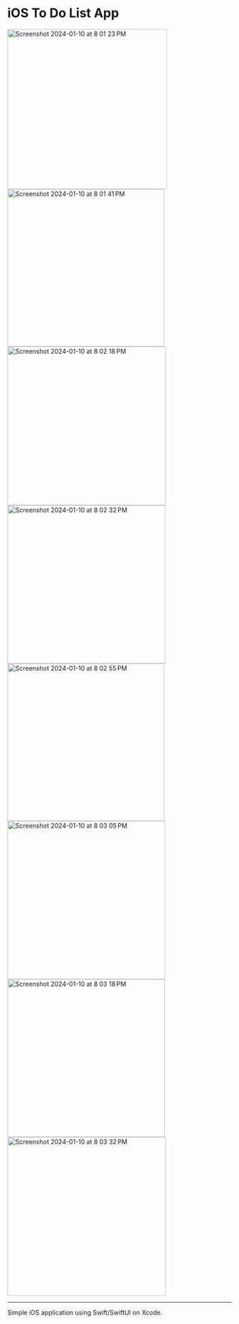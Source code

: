 # iOS To Do List App

<img width="359" alt="Screenshot 2024-01-10 at 8 01 23 PM" src="https://github.com/giuliacmartins/ios-todo-list-app/assets/116525917/93ca6aa0-0579-40cf-9b49-4fa255e262d6">

<img width="353" alt="Screenshot 2024-01-10 at 8 01 41 PM" src="https://github.com/giuliacmartins/ios-todo-list-app/assets/116525917/5c8522ff-80fd-4e3c-92c4-f44361f4eb55">

<img width="356" alt="Screenshot 2024-01-10 at 8 02 18 PM" src="https://github.com/giuliacmartins/ios-todo-list-app/assets/116525917/ce372454-6fb2-4d14-9bdf-b11e17edd0dd">

<img width="355" alt="Screenshot 2024-01-10 at 8 02 32 PM" src="https://github.com/giuliacmartins/ios-todo-list-app/assets/116525917/ee74acaf-42fa-4596-ad1a-10c22f0bef1f">

<img width="353" alt="Screenshot 2024-01-10 at 8 02 55 PM" src="https://github.com/giuliacmartins/ios-todo-list-app/assets/116525917/41fb7564-6a55-46da-b212-c31522afc286">

<img width="355" alt="Screenshot 2024-01-10 at 8 03 05 PM" src="https://github.com/giuliacmartins/ios-todo-list-app/assets/116525917/99bedd4c-4bb4-4783-8844-e2176bbbeb5a">

<img width="354" alt="Screenshot 2024-01-10 at 8 03 18 PM" src="https://github.com/giuliacmartins/ios-todo-list-app/assets/116525917/47bf5c78-981c-4b02-8011-a16ff8c00a6d">

<img width="356" alt="Screenshot 2024-01-10 at 8 03 32 PM" src="https://github.com/giuliacmartins/ios-todo-list-app/assets/116525917/1e1d1655-23c0-472f-9eb0-cb31d1ba119e">

************************************************************************************************************************************************************************************

Simple iOS application using Swift/SwiftUI on Xcode. 
